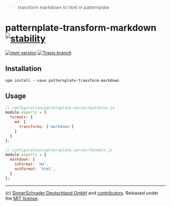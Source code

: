 > transform markdown to html in patternplate

# patternplate-transform-markdown [![stability][0]][1]

[![npm version][6]][7] [![Travis branch][2]][3]

## Installation

```shell
npm install --save patternplate-transform-markdown
```

## Usage

```js
// configuration/patternplate-server/patterns.js
module.exports = {
  formats: {
    md: {
      transforms: ['markdown']
    }
  }
};

// configuration/patternplate-server/formats.js
module.exports = {
  markdown: {
    inFormat: 'md',
    outFormat: 'html',
  }
};
```

---
(c) [SinnerSchrader Deutschland GmbH](https://github.com/sinnerschrader) and [contributors](./graphs/contributors). Released under the [MIT license]('./license.md').

[0]: https://img.shields.io/badge/stability-deprecated-red.svg?style=flat-square
[1]: https://nodejs.org/api/documentation.html#documentation_stability_index
[2]: https://img.shields.io/travis/sinnerschrader/patternplate-transform-markdown/master.svg?style=flat-square
[3]: https://travis-ci.org/sinnerschrader/patternplate-transform-markdown
[6]: https://img.shields.io/npm/v/patternplate-transform-markdown.svg?style=flat-square
[7]: https://npmjs.org/package/patternplate-transform-markdown
